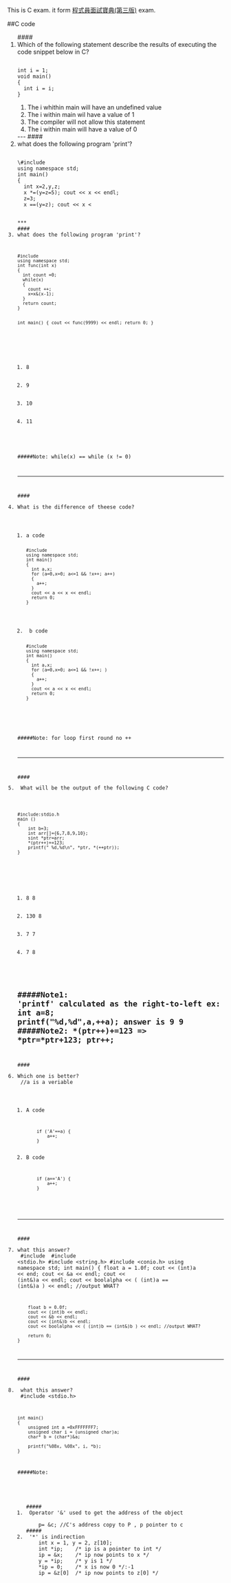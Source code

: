 
This is C exam. it form [程式員面試寶典(第三版)](http://m.sanmin.com.tw/Product/Index/001680953) exam.

##C code

<ol>
####<li> Which of the following statement describe the results of executing the code snippet below in C?</li>

<pre><code>
int i = 1;
void main()
{
  int i = i;
}
</code></pre>

  <ol>
  <li>The i whithin main will have an undefined value</li>
  <li>The i within main wil have a value of 1</li>
  <li>The compiler will not allow this statement</li>
  <li>The i within main will have a value of 0</li>
  </ol>
---
####<li>what does the following program 'print'?</li>
<pre><code>
\#include <iostream>
using namespace std;
int main()
{
  int x=2,y,z;
  x *=(y=z=5); cout << x << endl;
  z=3;
  x ==(y=z); cout << x <<endl;
  x =(y==z); cout << x <<endl;
  x =(y&z); cout << x <<endl;
  x =(y&&z); cout << x << endl;
  y=4;
  x=(y|z); cout << x << endl;
  x=(y||z); cout << x << endl;
  return 0;
}
</cdoe></pre>
***
####<li>what does the following program 'print'?</li>
<pre><code>
#include <iostream>
using namespace std;
int func(int x)
{
  int count =0;
  while(x)
  {
    count ++;
    x=x&(x-1);
  }
  return count;
}

int main() {
  cout << func(9999) << endl;
  return 0;
}
</code></pre>
  <ol>
  <li>8</li>
  <li>9</li>
  <li>10</li>
  <li>11</li>
  </ol>

#####Note: while(x) == while (x != 0)

---
####<li>What is the difference of theese code?</li>

<ol>
<li>a code
<pre><code>
#include <iostream>
using namespace std;
int main()
{
  int a,x;
  for (a=0,x=0; a<=1 && !x++; a++)
  {
    a++;
  }
  cout << a << x << endl;
  return 0;
}
</code></pre>
</li>

<li> b code
<pre><code>
#include <iostream>
using namespace std;
int main()
{
  int a,x;
  for (a=0,x=0; a<=1 && !x++; )
  {
    a++;
  }
  cout << a << x << endl;
  return 0;
}
</code></pre>
</li>
</ol>

#####Note: for loop first round no ++

---

####<li> What will be the output of the following C code?</li>
<pre><code>
#include:stdio.h
main ()
{
	int b=3;
	int arr[]={6,7,8,9,10};
	sint *ptr=arr;
	*(ptr++)+=123;
	printf(" %d,%d\n", *ptr, *(++ptr));
}
</code></pre>

 <ol>
 <li>8 8</li>
 <li>130 8</li>
 <li>7 7</li>
 <li>7 8</li>
 </ol>

#####Note1: 'printf' calculated as the right-to-left 
	ex: 
	int a=8;
	printf("%d,%d",a,++a);
	answer is 9 9
#####Note2: \*(ptr++)+=123 => \*ptr=\*ptr+123; ptr++;
---

####<li>Which one is better?</li>
	//a is a veriable
<ol>
<li>A code
 <pre><code>
	if ('A'==a) {
		a++;
	}
</code></pre></li>
<li>B code
 <pre><code>
	if (a=='A') {
		a++;
	}
</code></pre></li>
</ol>

---
####<li>what this answer?</li>
	#include <iostream>
	#include <stdio.h>
	#include <string.h>
	#include <conio.h>
	using namespace std;
	int main()
	{
		float a = 1.0f;
		cout << (int)a << end;
		cout << &a << endl;
		cout << (int&)a << endl;
		cout << boolalpha << ( (int)a == (int&)a ) << endl; //output WHAT?
		
		float b = 0.0f;
		cout << (int)b << endl;
		cout << &b << endl;
		cout << (int&)b << endl;
		cout << boolalpha << ( (int)b == (int&)b ) << endl; //output WHAT?
		
		return 0;
	}

---
####<li> what this answer?</li>
	#include <stdio.h>
	
	int main()
	{
		unsigned int a =0xFFFFFFF7;
		unsigned char i = (unsigned char)a;
		char* b = (char*)&a;

		printf("%08x, %08x", i, *b);
	}

#####Note:
 <ol>
##### <li> Operator '&' used to get the address of the object</li>
	p= &c; //C's address copy to P , p pointer to c
##### <li> '*' is indirection
	int x = 1, y = 2, z[10];
	int *ip; 	/* ip is a pointer to int */
	ip = &x;	/* ip now points to x */
	y = *ip;	/* y is 1 */
	*ip = 0;	/* x is now 0 */:-1
	ip = &z[0]	/* ip now points to z[0] */
